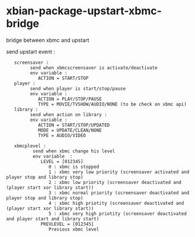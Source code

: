 xbian-package-upstart-xbmc-bridge
=================================

bridge between xbmc and upstart
    
send upstart event :

       screensaver :
             send when xbmcscreensaver is activate/deactivate
             env variable : 
                ACTION = START/STOP
       player :
             send when player is start/stop/pause
             env variable :
                ACTION = PLAY/STOP/PAUSE
                TYPE = MOVIE/TVSHOW/AUDIO/NONE (to be check on xbmc api)
       library :
             send when action on library :
             env variable :
                ACTION = START/STOP/UPDATED
                MODE = UPDATE/CLEAN/NONE
                TYPE = AUDIO/VIDEO      
       
       xbmcplevel :
              send when xbmc change his level
              env variable  :
                 LEVEL = [012345]
                    0 : xbmc is stopped    
                    1 : xbmc very low priority (screensaver activated and player stop and library stop)
                    2 : xbmc low priority (screensaver deactivated and (player start xor library start))
                    3 : xbmc normal priority (screensaver deactivated and player stop and library stop)
                    4 : xbmc high priotity (screensaver deactivated and (player start xor library start))
                    5 : xbmc very high priotity (screensaver deactivated and player start and library start)
                 PREVLEVEL = [012345] 
                    Previous xbmc level

